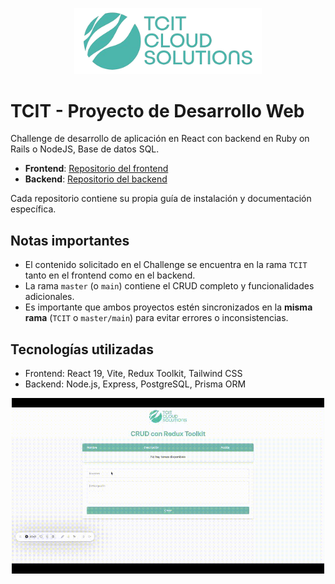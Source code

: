 <p align="center">
  <img src="./logo.webp" alt="Logo TCIT" width="300"/>
</p>

# TCIT - Proyecto de Desarrollo Web

Challenge de desarrollo de aplicación en React con backend en Ruby on Rails o NodeJS, Base de datos SQL.

- **Frontend**: [Repositorio del frontend](https://github.com/jonathanleivag/tcit-frontend.git)
- **Backend**: [Repositorio del backend](https://github.com/jonathanleivag/tcit-backend.git)

Cada repositorio contiene su propia guía de instalación y documentación específica.
</br>

## Notas importantes

- El contenido solicitado en el Challenge se encuentra en la rama `TCIT` tanto en el frontend como en el backend.
- La rama `master` (o `main`) contiene el CRUD completo y funcionalidades adicionales.
- Es importante que ambos proyectos estén sincronizados en la **misma rama** (`TCIT` o `master/main`) para evitar errores o inconsistencias.

## Tecnologías utilizadas

- Frontend: React 19, Vite, Redux Toolkit, Tailwind CSS
- Backend: Node.js, Express, PostgreSQL, Prisma ORM

<p align="center">
  <img src="./test.gif" alt="Demo GIF" width="500"/>
</p>
